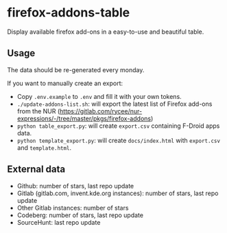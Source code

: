# firefox-addons-table

Display available firefox add-ons in a easy-to-use and beautiful table.

## Usage

The data should be re-generated every monday.

If you want to manually create an export:

- Copy `.env.example` to `.env` and fill it with your own tokens.
- `./update-addons-list.sh`: will export the latest list of Firefox add-ons from the NUR (https://gitlab.com/rycee/nur-expressions/-/tree/master/pkgs/firefox-addons)
- `python table_export.py`: will create `export.csv` containing F-Droid apps data.
- `python template_export.py`: will create `docs/index.html` with `export.csv` and `template.html`.

## External data

- Github: number of stars, last repo update
- Gitlab (gitlab.com, invent.kde.org instances): number of stars, last repo update
- Other Gitlab instances: number of stars
- Codeberg: number of stars, last repo update
- SourceHunt: last repo update
